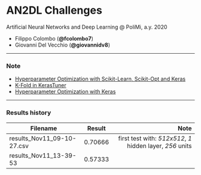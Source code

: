 # AN2DL Challenges
Artificial Neural Networks and Deep Learning @ PoliMi, a.y. 2020

- Filippo Colombo (**@fcolombo7**)
- Giovanni Del Vecchio (**@giovannidv8**)

---
### Note
* [Hyperparameter Optimization with Scikit-Learn, Scikit-Opt and Keras](https://towardsdatascience.com/hyperparameter-optimization-with-scikit-learn-scikit-opt-and-keras-f13367f3e796)
* [K-Fold in KerasTuner](https://mc.ai/how-to-do-cross-validation-in-keras-tuner/) 
* [Hyperparameter Optimization with Keras](https://towardsdatascience.com/hyperparameter-optimization-with-keras-b82e6364ca53)
---

### Results history

| Filename      | Result        | Note  |
| ------------- |:-------------:| -----:|
| results_Nov11_09-10-27.csv | 0.70666 | first test with: _512x512_, _1_ hidden layer, _256_ units  |
|results_Nov11_13-39-53 | 0.57333| |
